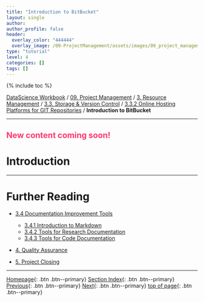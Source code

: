 ```yaml
---
title: "Introduction to BitBucket"
layout: single
author:
author_profile: false
header:
  overlay_color: "444444"
  overlay_image: /09-ProjectManagement/assets/images/09_project_management_banner.png
type: "tutorial"
level: 4
categories: []
tags: []
---
```


{% include toc %}

[DataScience Workbook](https://datascience.101workbook.org/) / [09. Project Management](../../00-ProjectManagement-LandingPage.md) / [3. Resource Management](../00-intro-resource-management) / [3.3. Storage & Version Control](01-storage-version-control.md) / [3.3.2 Online Hosting Platforms for GIT Repositories](03-repo-hosting-platforms.md) / **Introduction to BitBucket**

---


## <span style="color: #ff3870;">New content coming soon!</span>

# Introduction





___
# Further Reading
* [3.4 Documentation Improvement Tools](../02-DOCUMENTATION/01-documentation-improvement-tools)
  * [3.4.1 Introduction to Markdown](../02-DOCUMENTATION/02-intro-to-markdown)
  * [3.4.2 Tools for Research Documentation](../02-DOCUMENTATION/03-project_documentation)
  * [3.4.3 Tools for Code Documentation](../02-DOCUMENTATION/04-code_documentation)

* [4. Quality Assurance](../../03-PRODUCTIVITY/00-quality-assurance)
* [5. Project Closing](../../04-PUBLICATION/01-project-closing)


___

[Homepage](../../../index.md){: .btn  .btn--primary}
[Section Index](../../00-ProjectManagement-LandingPage){: .btn  .btn--primary}
[Previous](04A-github-advanced){: .btn  .btn--primary}
[Next](../02-DOCUMENTATION/01-documentation-improvement-tools){: .btn  .btn--primary}
[top of page](#introduction){: .btn  .btn--primary}
